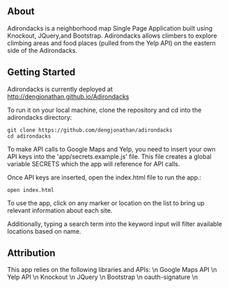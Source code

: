 ## About

Adirondacks is a neighborhood map Single Page Application built using Knockout,
JQuery,and Bootstrap.  Adirondacks allows climbers to explore climbing areas
and food places (pulled from the Yelp API) on the eastern side of the Adirondacks.

## Getting Started

Adirondacks is currently deployed at http://dengjonathan.github.io/Adirondacks

To run it on your local machine, clone the repository and cd into the adirondacks directory:

```
git clone https://github.com/dengjonathan/adirondacks
cd adirondacks
```
To make API calls to Google Maps and Yelp, you need to insert your own API keys into the
'app/secrets.example.js' file.  This file creates a global variable SECRETS which the
app will reference for API calls.

Once API keys are inserted, open the index.html file to run the app.:

```
open index.html
```

To use the app, click on any marker or location on the list to bring up relevant information about each site.

Additionally, typing a search term into the keyword input will filter available locations
based on name.

## Attribution
This app relies on the following libraries and APIs: \n
Google Maps API \n
Yelp API \n
Knockout \n
JQuery \n
Bootstrap \n
oauth-signature \n
